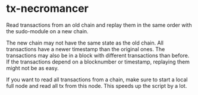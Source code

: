 # tx-necromancer

Read transactions from an old chain and replay them in the same order with the sudo-module on a new chain.

The new chain may not have the same state as the old chain.
All transactions have a newer timestamp than the original ones.
The transactions may also be in a block with different transactions than before.
If the transactions depend on a blocknumber or timestamp, replaying them might not be as easy.

If you want to read all transactions from a chain, make sure to start a local full node and read all tx from this node.
This speeds up the script by a lot.
